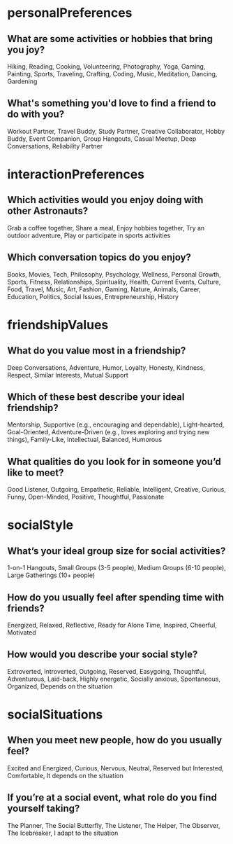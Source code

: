 # personalPreferences

## What are some activities or hobbies that bring you joy?
Hiking, Reading, Cooking, Volunteering, Photography, Yoga, Gaming, Painting, Sports, Traveling, Crafting, Coding, Music, Meditation, Dancing, Gardening

## What's something you'd love to find a friend to do with you?
Workout Partner, Travel Buddy, Study Partner, Creative Collaborator, Hobby Buddy, Event Companion, Group Hangouts, Casual Meetup, Deep Conversations, Reliability Partner

# interactionPreferences

## Which activities would you enjoy doing with other Astronauts?
Grab a coffee together, Share a meal, Enjoy hobbies together, Try an outdoor adventure, Play or participate in sports activities

## Which conversation topics do you enjoy?
Books, Movies, Tech, Philosophy, Psychology, Wellness, Personal Growth, Sports, Fitness, Relationships, Spirituality, Health, Current Events, Culture, Food, Travel, Music, Art, Fashion, Gaming, Nature, Animals, Career, Education, Politics, Social Issues, Entrepreneurship, History

# friendshipValues

## What do you value most in a friendship?
Deep Conversations, Adventure, Humor, Loyalty, Honesty, Kindness, Respect, Similar Interests, Mutual Support

## Which of these best describe your ideal friendship?
Mentorship, Supportive (e.g., encouraging and dependable), Light-hearted, Goal-Oriented, Adventure-Driven (e.g., loves exploring and trying new things), Family-Like, Intellectual, Balanced, Humorous

## What qualities do you look for in someone you’d like to meet?
Good Listener, Outgoing, Empathetic, Reliable, Intelligent, Creative, Curious, Funny, Open-Minded, Positive, Thoughtful, Passionate

# socialStyle

## What’s your ideal group size for social activities?
1-on-1 Hangouts, Small Groups (3-5 people), Medium Groups (6-10 people), Large Gatherings (10+ people)

## How do you usually feel after spending time with friends?
Energized, Relaxed, Reflective, Ready for Alone Time, Inspired, Cheerful, Motivated

## How would you describe your social style?
Extroverted, Introverted, Outgoing, Reserved, Easygoing, Thoughtful, Adventurous, Laid-back, Highly energetic, Socially anxious, Spontaneous, Organized, Depends on the situation

# socialSituations

## When you meet new people, how do you usually feel?
Excited and Energized, Curious, Nervous, Neutral, Reserved but Interested, Comfortable, It depends on the situation

## If you’re at a social event, what role do you find yourself taking?
The Planner, The Social Butterfly, The Listener, The Helper, The Observer, The Icebreaker, I adapt to the situation